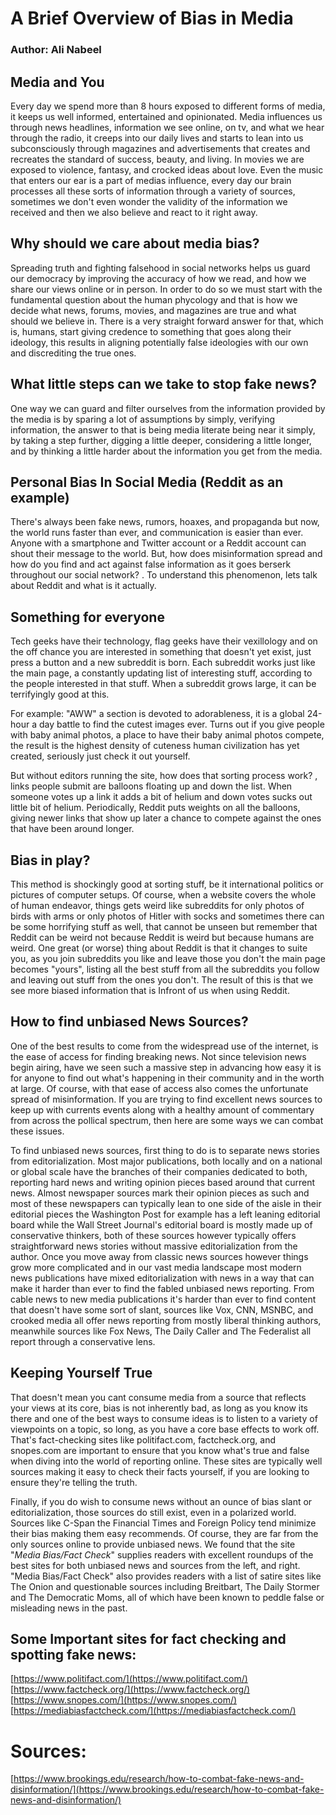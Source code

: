 # A Brief Overview of Bias in Media
### Author: Ali Nabeel

## **Media and You**

Every day we spend more than 8 hours exposed to different forms of media, it keeps us well informed, entertained and opinionated. Media influences us through news headlines, information we see online, on tv, and what we hear through the radio, it creeps into our daily lives and starts to lean into us subconsciously through magazines and advertisements that creates and recreates the standard of success, beauty, and living. In movies we are exposed to violence, fantasy, and crocked ideas about love. Even the music that enters our ear is a part of medias influence, every day our brain processes all these sorts of information through a variety of sources, sometimes we don't even wonder the validity of the information we received and then we also believe and react to it right away.

## **Why should we care about media bias?**

Spreading truth and fighting falsehood in social networks helps us guard our democracy by improving the accuracy of how we read, and how we share our views online or in person. In order to do so we must start with the fundamental question about the human phycology and that is how we decide what news, forums, movies, and magazines are true and what should we believe in. There is a very straight forward answer for that, which is, humans, start giving credence to something that goes along their ideology, this results in aligning potentially false ideologies with our own and discrediting the true ones.

## **What little steps can we take to stop fake news?**

One way we can guard and filter ourselves from the information provided by the media is by sparing a lot of assumptions by simply, verifying information, the answer to that is being media literate being near it simply, by taking a step further, digging a little deeper, considering a little longer, and by thinking a little harder about the information you get from the media.



## **Personal Bias In Social Media** **(Reddit as an example)**

There's always been fake news, rumors, hoaxes, and propaganda but now, the world runs faster than ever, and communication is easier than ever. Anyone with a smartphone and Twitter account or a Reddit account can shout their message to the world. But, how does misinformation spread and how do you find and act against false information as it goes berserk throughout our social network? . To understand this phenomenon, lets talk about Reddit and what is it actually.


## **Something for everyone**

Tech geeks have their technology, flag geeks have their vexillology and on the off chance you are interested in something that doesn't yet exist, just press a button and a new subreddit is born. Each subreddit works just like the main page, a constantly updating list of interesting stuff, according to the people interested in that stuff. When a subreddit grows large, it can be terrifyingly good at this.

For example: "AWW" a section is devoted to adorableness, it is a global 24-hour a day battle to find the cutest images ever. Turns out if you give people with baby animal photos, a place to have their baby animal photos compete, the result is the highest density of cuteness human civilization has yet created, seriously just check it out yourself.

But without editors running the site, how does that sorting process work? , links people submit are balloons floating up and down the list. When someone votes up a link it adds a bit of helium and down votes sucks out little bit of helium. Periodically, Reddit puts weights on all the balloons, giving newer links that show up later a chance to compete against the ones that have been around longer.

## **Bias in play?**

This method is shockingly good at sorting stuff, be it international politics or pictures of computer setups. Of course, when a website covers the whole of human endeavor, things gets weird like subreddits for only photos of birds with arms or only photos of Hitler with socks and sometimes there can be some horrifying stuff as well, that cannot be unseen but remember that Reddit can be weird not because Reddit is weird but because humans are weird. One great (or worse) thing about Reddit is that it changes to suite you, as you join subreddits you like and leave those you don't the main page becomes "yours", listing all the best stuff from all the subreddits you follow and leaving out stuff from the ones you don't. The result of this is that we see more biased information that is Infront of us when using Reddit.

## **How to find unbiased News Sources?**

One of the best results to come from the widespread use of the internet, is the ease of access for finding breaking news. Not since television news begin airing, have we seen such a massive step in advancing how easy it is for anyone to find out what's happening in their community and in the worth at large. Of course, with that ease of access also comes the unfortunate spread of misinformation. If you are trying to find excellent news sources to keep up with currents events along with a healthy amount of commentary from across the pollical spectrum, then here are some ways we can combat these issues.

To find unbiased news sources, first thing to do is to separate news stories from editorialization. Most major publications, both locally and on a national or global scale have the branches of their companies dedicated to both, reporting hard news and writing opinion pieces based around that current news. Almost newspaper sources mark their opinion pieces as such and most of these newspapers can typically lean to one side of the aisle in their editorial pieces the Washington Post for example has a left leaning editorial board while the  Wall Street Journal's editorial board is mostly made up of conservative thinkers, both of these sources however typically offers straightforward news stories without massive editorialization from the author. Once you move away from classic news sources however things grow more complicated and in our vast media landscape most modern news publications have mixed editorialization with news in a way that can make it harder than ever to find the fabled unbiased news reporting. From cable news to new media publications it's harder than ever to find content that doesn't have some sort of slant, sources like Vox, CNN, MSNBC, and crooked media all offer news reporting from mostly liberal thinking authors, meanwhile sources like Fox News, The Daily Caller and The Federalist all report through a conservative lens.

## Keeping Yourself True

That doesn't mean you cant consume media from a source that reflects your views at its core, bias is not inherently bad, as long as you know its there and one of the best ways to consume ideas is to listen to a variety of viewpoints on a topic, so long, as you have a core base effects to work off. That's fact-checking sites like politifact.com, factcheck.org, and snopes.com are important to ensure that you know what's true and false when diving into the world of reporting online. These sites are typically well sources making it easy to check their facts yourself, if you are looking to ensure they're telling the truth.

Finally, if you do wish to consume news without an ounce of bias slant or editorialization, those sources do still exist, even in a polarized world. Sources like C-Span the Financial Times and Foreign Policy tend minimize their bias making them easy recommends. Of course, they are far from the only sources online to provide unbiased news. We found that the site "_Media Bias/Fact Check_" supplies readers with excellent roundups of the best sites for both unbiased news and sources from the left, and right. "Media Bias/Fact Check" also provides readers with a list of satire sites like The Onion and questionable sources including Breitbart, The Daily Stormer and The Democratic Moms, all of which have been known to peddle false or misleading news in the past.

## **Some Important sites for fact checking and spotting fake news:**

 [https://www.politifact.com/](https://www.politifact.com/)
 [https://www.factcheck.org/](https://www.factcheck.org/)
 [https://www.snopes.com/](https://www.snopes.com/)
 [https://mediabiasfactcheck.com/](https://mediabiasfactcheck.com/)


# Sources:

[https://www.brookings.edu/research/how-to-combat-fake-news-and-disinformation/](https://www.brookings.edu/research/how-to-combat-fake-news-and-disinformation/)